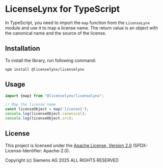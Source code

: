 # LicenseLynx for TypeScript

In TypeScript, you need to import the ``map`` function from the ``LicenseLynx`` module and use it to map a license name.
The return value is an object with the canonical name and the source of the license.

## Installation

To install the library, run following command:

```shell
npm install @licenselynx/licenselynx
```

## Usage

```typescript
import {map} from "@licenselynx/licenselynx";

// Map the license name
const licenseObject = map('license1');
console.log(licenseObject.canonical);
console.log(licenseObject.src);
```

## License

This project is licensed under the [Apache License, Version 2.0](../LICENSE.md) (SPDX-License-Identifier: Apache-2.0).

Copyright (c) Siemens AG 2025 ALL RIGHTS RESERVED
